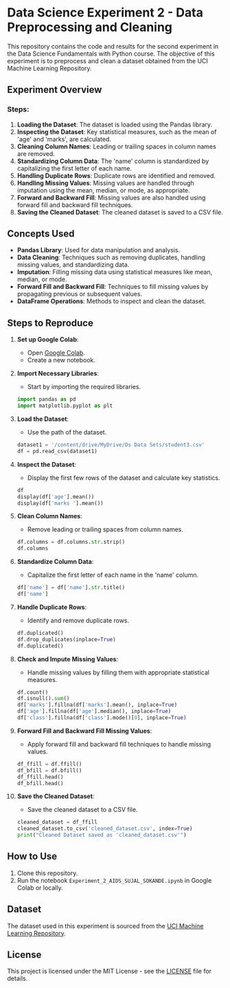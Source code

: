 # Data Science Experiment 2 - Data Preprocessing and Cleaning

This repository contains the code and results for the second experiment in the Data Science Fundamentals with Python course. The objective of this experiment is to preprocess and clean a dataset obtained from the UCI Machine Learning Repository.

## Experiment Overview

### Steps:
1. **Loading the Dataset**: The dataset is loaded using the Pandas library.
2. **Inspecting the Dataset**: Key statistical measures, such as the mean of 'age' and 'marks', are calculated.
3. **Cleaning Column Names**: Leading or trailing spaces in column names are removed.
4. **Standardizing Column Data**: The 'name' column is standardized by capitalizing the first letter of each name.
5. **Handling Duplicate Rows**: Duplicate rows are identified and removed.
6. **Handling Missing Values**: Missing values are handled through imputation using the mean, median, or mode, as appropriate.
7. **Forward and Backward Fill**: Missing values are also handled using forward fill and backward fill techniques.
8. **Saving the Cleaned Dataset**: The cleaned dataset is saved to a CSV file.

## Concepts Used
- **Pandas Library**: Used for data manipulation and analysis.
- **Data Cleaning**: Techniques such as removing duplicates, handling missing values, and standardizing data.
- **Imputation**: Filling missing data using statistical measures like mean, median, or mode.
- **Forward Fill and Backward Fill**: Techniques to fill missing values by propagating previous or subsequent values.
- **DataFrame Operations**: Methods to inspect and clean the dataset.

## Steps to Reproduce

1. **Set up Google Colab**:
   - Open [Google Colab](https://colab.research.google.com/).
   - Create a new notebook.

2. **Import Necessary Libraries**:
   - Start by importing the required libraries.

    ```python
    import pandas as pd
    import matplotlib.pyplot as plt
    ```

3. **Load the Dataset**:
   - Use the path of the dataset.

    ```python
    dataset1 = '/content/drive/MyDrive/Ds Data Sets/student3.csv'
    df = pd.read_csv(dataset1)
    ```

4. **Inspect the Dataset**:
   - Display the first few rows of the dataset and calculate key statistics.

    ```python
    df
    display(df['age'].mean())
    display(df['marks '].mean())
    ```

5. **Clean Column Names**:
   - Remove leading or trailing spaces from column names.

    ```python
    df.columns = df.columns.str.strip()
    df.columns
    ```

6. **Standardize Column Data**:
   - Capitalize the first letter of each name in the 'name' column.

    ```python
    df['name'] = df['name'].str.title()
    df['name']
    ```

7. **Handle Duplicate Rows**:
   - Identify and remove duplicate rows.

    ```python
    df.duplicated()
    df.drop_duplicates(inplace=True)
    df.duplicated()
    ```

8. **Check and Impute Missing Values**:
   - Handle missing values by filling them with appropriate statistical measures.

    ```python
    df.count()
    df.isnull().sum()
    df['marks'].fillna(df['marks'].mean(), inplace=True)
    df['age'].fillna(df['age'].median(), inplace=True)
    df['class'].fillna(df['class'].mode()[0], inplace=True)
    ```

9. **Forward Fill and Backward Fill Missing Values**:
   - Apply forward fill and backward fill techniques to handle missing values.

    ```python
    df_ffill = df.ffill()
    df_bfill = df.bfill()
    df_ffill.head()
    df_bfill.head()
    ```

10. **Save the Cleaned Dataset**:
    - Save the cleaned dataset to a CSV file.

    ```python
    cleaned_dataset = df_ffill
    cleaned_dataset.to_csv('cleaned_dataset.csv', index=True)
    print("Cleaned Dataset saved as 'cleaned_dataset.csv'")
    ```

## How to Use
1. Clone this repository.
2. Run the notebook `Experiment_2_AIDS_SUJAL_SOKANDE.ipynb` in Google Colab or locally.

## Dataset
The dataset used in this experiment is sourced from the [UCI Machine Learning Repository](http://archive.ics.uci.edu/ml/index.php).

## License
This project is licensed under the MIT License - see the [LICENSE](LICENSE) file for details.

